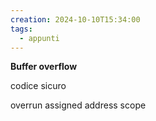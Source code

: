 ```yaml
---
creation: 2024-10-10T15:34:00
tags:
  - appunti
---
```

**Buffer overflow**

codice sicuro 

overrun assigned address scope  


